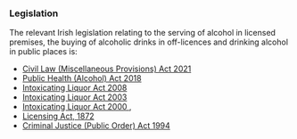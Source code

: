 ###  Legislation

The relevant Irish legislation relating to the serving of alcohol in licensed
premises, the buying of alcoholic drinks in off-licences and drinking alcohol
in public places is:

  * [ Civil Law (Miscellaneous Provisions) Act 2021 ](https://www.irishstatutebook.ie/eli/2021/act/14/enacted/en/html)
  * [ Public Health (Alcohol) Act 2018 ](http://www.irishstatutebook.ie/eli/2018/act/24/enacted/en/html)
  * [ Intoxicating Liquor Act 2008 ](http://www.irishstatutebook.ie/eli/2008/act/17/enacted/en/html)
  * [ Intoxicating Liquor Act 2003 ](http://www.irishstatutebook.ie/2003/en/act/pub/0031/index.html)
  * [ Intoxicating Liquor Act 2000 ](http://www.irishstatutebook.ie/2000/en/act/pub/0017/index.html) , 
  * [ Licensing Act, 1872 ](http://www.irishstatutebook.ie/eli/1872/act/94/enacted/en/html)
  * [ Criminal Justice (Public Order) Act 1994 ](http://www.irishstatutebook.ie/1994/en/act/pub/0002/index.html)
